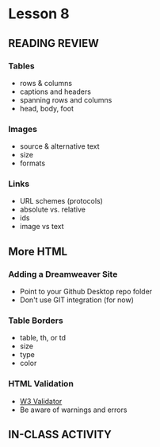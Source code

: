 # Lesson 8
    
## READING REVIEW

### Tables
* rows & columns
* captions and headers
* spanning rows and columns
* head, body, foot

### Images
* source & alternative text
* size
* formats

### Links
* URL schemes (protocols)
* absolute vs. relative
* ids
* image vs text

## More HTML

### Adding a Dreamweaver Site
* Point to your Github Desktop repo folder
* Don't use GIT integration (for now)

### Table Borders
* table, th, or td
* size
* type
* color

### HTML Validation
* [W3 Validator](https://validator.w3.org/)
* Be aware of warnings and errors

## IN-CLASS ACTIVITY
